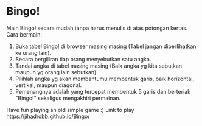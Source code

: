 # Bingo!
Main Bingo! secara mudah tanpa harus menulis di atas potongan kertas.
Cara bermain:
  1. Buka tabel Bingo! di browser masing masing (Tabel jangan diperlihatkan ke orang lain).
  2. Secara bergiliran tiap orang menyebutkan satu angka.
  3. Tandai angka di tabel masing masing (Baik angka yg kita sebutkan maupun yg orang lain sebutkan).
  4. Pilihlah angka yg akan membantumu membentuk garis, baik horizontal, vertikal, maupun diagonal.
  5. Pemenangnya adalah yang tercepat membentuk 5 garis dan berteriak "Bingo!" sekaligus mengakhiri permainan.

Have fun playing an old simple game :)
Link to play https://jihadrobb.github.io/Bingo/
